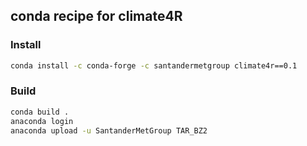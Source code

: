 
## conda recipe for climate4R

### Install

```bash
conda install -c conda-forge -c santandermetgroup climate4r==0.1
```

### Build

```bash
conda build .
anaconda login
anaconda upload -u SantanderMetGroup TAR_BZ2
```
